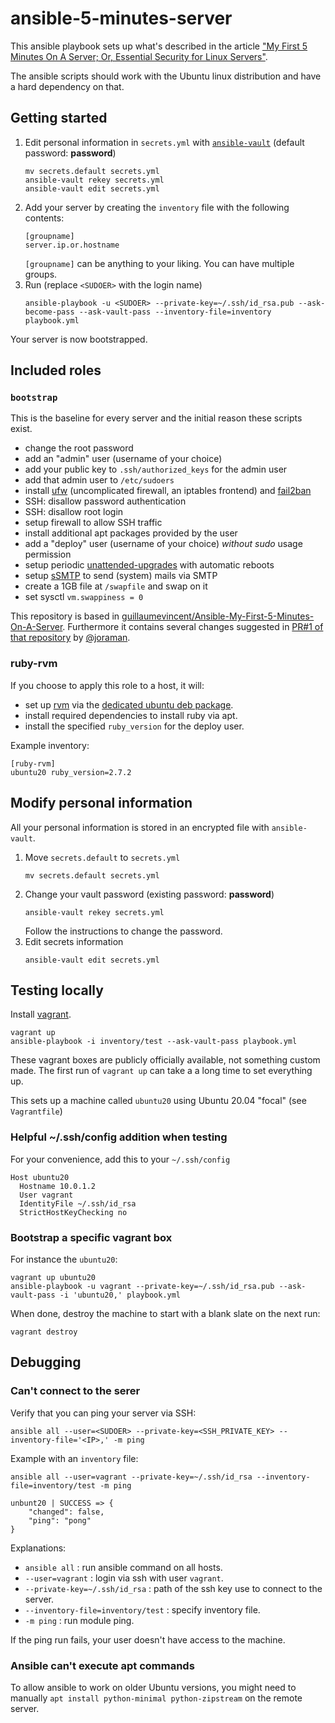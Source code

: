 # ansible-5-minutes-server

This ansible playbook sets up what's described in the article ["My First 5 Minutes On A Server; Or, Essential Security for Linux Servers"](https://web.archive.org/web/20201112012219/https://plusbryan.com/my-first-5-minutes-on-a-server-or-essential-security-for-linux-servers).

The ansible scripts should work with the Ubuntu linux distribution and have a hard dependency on that.

## Getting started

1. Edit personal information in `secrets.yml` with [`ansible-vault`](https://docs.ansible.com/ansible/latest/user_guide/vault.html) (default password: **password**)
   ```
   mv secrets.default secrets.yml
   ansible-vault rekey secrets.yml
   ansible-vault edit secrets.yml
   ```
2. Add your server by creating the `inventory` file with the following contents:
   ```
   [groupname]
   server.ip.or.hostname
   ```
   `[groupname]` can be anything to your liking. You can have multiple groups.
3. Run (replace `<SUDOER>` with the login name)
   ```
   ansible-playbook -u <SUDOER> --private-key=~/.ssh/id_rsa.pub --ask-become-pass --ask-vault-pass --inventory-file=inventory playbook.yml
   ```

Your server is now bootstrapped.

## Included roles

### `bootstrap`

This is the baseline for every server and the initial reason these scripts exist.

- change the root password
- add an "admin" user (username of your choice)
- add your public key to `.ssh/authorized_keys` for the admin user
- add that admin user to `/etc/sudoers`
- install [ufw](https://launchpad.net/ufw) (uncomplicated firewall, an iptables frontend) and [fail2ban](https://www.fail2ban.org/)
- SSH: disallow password authentication
- SSH: disallow root login
- setup firewall to allow SSH traffic
- install additional apt packages provided by the user
- add a "deploy" user (username of your choice) _without sudo_ usage permission
- setup periodic [unattended-upgrades](https://wiki.debian.org/UnattendedUpgrades) with automatic reboots
- setup [sSMTP](https://wiki.debian.org/sSMTP) to send (system) mails via SMTP
- create a 1GB file at `/swapfile` and swap on it
- set sysctl `vm.swappiness = 0`

This repository is based in [guillaumevincent/Ansible-My-First-5-Minutes-On-A-Server](https://github.com/guillaumevincent/Ansible-My-First-5-Minutes-On-A-Server). Furthermore it contains several changes suggested in [PR#1 of that repository](https://github.com/guillaumevincent/Ansible-My-First-5-Minutes-On-A-Server/pull/1) by [@joraman](https://github.com/joraman).

### ruby-rvm

If you choose to apply this role to a host, it will:

- set up [rvm](https://rvm.io/) via the [dedicated ubuntu deb package](https://github.com/rvm/ubuntu_rvm).
- install required dependencies to install ruby via apt.
- install the specified `ruby_version` for the deploy user.

Example inventory:

```
[ruby-rvm]
ubuntu20 ruby_version=2.7.2
```

## Modify personal information

All your personal information is stored in an encrypted file with `ansible-vault`.

1. Move `secrets.default` to `secrets.yml`
   ```
   mv secrets.default secrets.yml
   ```
2. Change your vault password (existing password: **password**)
   ```
   ansible-vault rekey secrets.yml
   ```
   Follow the instructions to change the password.
3. Edit secrets information
   ```
   ansible-vault edit secrets.yml
   ```

## Testing locally

Install [vagrant](https://www.vagrantup.com/docs/installation).

```
vagrant up
ansible-playbook -i inventory/test --ask-vault-pass playbook.yml
```

These vagrant boxes are publicly officially available, not something custom made. The first run of `vagrant up` can take a a long time to set everything up.

This sets up a machine called `ubuntu20` using Ubuntu 20.04 "focal" (see `Vagrantfile`)

### Helpful ~/.ssh/config addition when testing

For your convenience, add this to your `~/.ssh/config`

```ssh
Host ubuntu20
  Hostname 10.0.1.2
  User vagrant
  IdentityFile ~/.ssh/id_rsa
  StrictHostKeyChecking no
```

### Bootstrap a specific vagrant box

For instance the `ubuntu20`:

```
vagrant up ubuntu20
ansible-playbook -u vagrant --private-key=~/.ssh/id_rsa.pub --ask-vault-pass -i 'ubuntu20,' playbook.yml
```

When done, destroy the machine to start with a blank slate on the next run:

```
vagrant destroy
```

## Debugging

### Can't connect to the serer

Verify that you can ping your server via SSH:

```
ansible all --user=<SUDOER> --private-key=<SSH_PRIVATE_KEY> --inventory-file='<IP>,' -m ping
```

Example with an `inventory` file:

```
ansible all --user=vagrant --private-key=~/.ssh/id_rsa --inventory-file=inventory/test -m ping
```

```
unbunt20 | SUCCESS => {
    "changed": false,
    "ping": "pong"
}
```

Explanations:

- `ansible all` : run ansible command on all hosts.
- `--user=vagrant` : login via ssh with user `vagrant`.
- `--private-key=~/.ssh/id_rsa` : path of the ssh key use to connect to the server.
- `--inventory-file=inventory/test` : specify inventory file.
- `-m ping` : run module ping.

If the ping run fails, your user doesn't have access to the machine.

### Ansible can't execute apt commands

To allow ansible to work on older Ubuntu versions, you might need to manually
`apt install python-minimal python-zipstream`
on the remote server.
